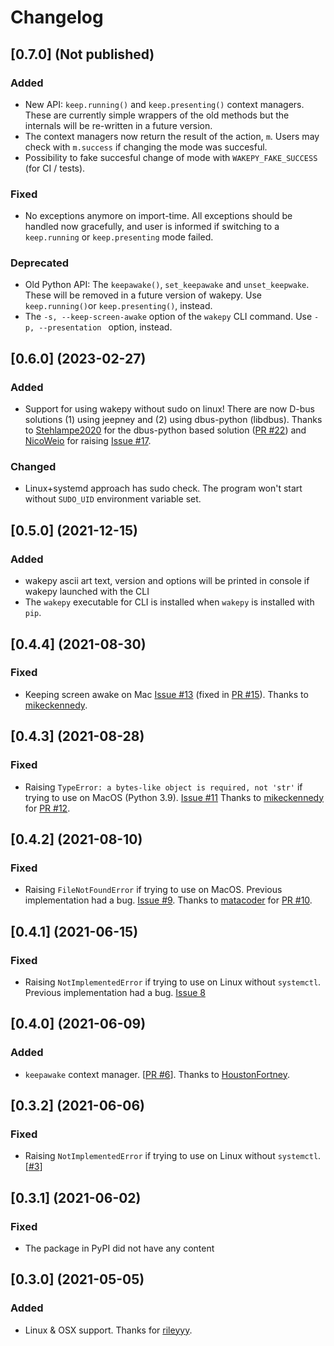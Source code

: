 # Changelog 

## [0.7.0] (Not published)
### Added
- New API: `keep.running()` and `keep.presenting()` context managers. These are currently simple wrappers of the old methods but the internals will be re-written in a future version. 
- The context managers now return the result of the action, `m`. Users may check with `m.success` if changing the mode was succesful.
- Possibility to fake succesful change of mode with `WAKEPY_FAKE_SUCCESS` (for CI / tests).
### Fixed
- No exceptions anymore on import-time. All exceptions should be handled now gracefully, and user is informed if switching to a `keep.running` or `keep.presenting` mode failed.
  
### Deprecated
- Old Python API:  The `keepawake()`, `set_keepawake` and `unset_keepwake`. These will be removed in a future version of wakepy. Use `keep.running()`or `keep.presenting()`, instead.
- The `-s, --keep-screen-awake` option of the `wakepy` CLI command. Use `-p, --presentation ` option, instead. 

## [0.6.0] (2023-02-27)
### Added
- Support for using wakepy without sudo on linux! There are now D-bus solutions (1) using  jeepney and (2) using dbus-python (libdbus). Thanks to [Stehlampe2020](https://github.com/Stehlampe2020) for the dbus-python based solution ([PR #22](https://github.com/np-8/wakepy/pull/22)) and [NicoWeio](https://github.com/NicoWeio) for raising  [Issue #17](https://github.com/np-8/wakepy/issues/17). 
### Changed
- Linux+systemd approach has sudo check. The program won't start without `SUDO_UID` environment variable set.

## [0.5.0] (2021-12-15)
### Added
- wakepy ascii art text, version and options will be printed in console if wakepy launched with the CLI
- The `wakepy` executable for CLI is installed when `wakepy` is installed with `pip`.

## [0.4.4] (2021-08-30)
### Fixed
- Keeping screen awake on Mac [Issue #13](https://github.com/np-8/wakepy/issues/13) (fixed in [PR #15](https://github.com/np-8/wakepy/pull/15)). Thanks to [mikeckennedy](https://github.com/mikeckennedy).

## [0.4.3] (2021-08-28)
### Fixed
- Raising `TypeError: a bytes-like object is required, not 'str'` if trying to use on MacOS (Python 3.9). [Issue #11](https://github.com/np-8/wakepy/issues/11) Thanks to [mikeckennedy](https://github.com/mikeckennedy) for [PR #12](https://github.com/np-8/wakepy/pull/12).

## [0.4.2] (2021-08-10)
### Fixed
- Raising `FileNotFoundError` if trying to use on MacOS. Previous implementation had a bug. [Issue #9](https://github.com/np-8/wakepy/issues/9). Thanks to [matacoder](https://github.com/matacoder) for [PR #10](https://github.com/np-8/wakepy/pull/10).

## [0.4.1] (2021-06-15)
### Fixed
- Raising `NotImplementedError` if trying to use on Linux without `systemctl`. Previous implementation had a bug. [Issue 8](https://github.com/np-8/wakepy/issues/8)


## [0.4.0] (2021-06-09)
### Added 
- `keepawake` context manager. [[PR #6](https://github.com/np-8/wakepy/pull/6)]. Thanks to [HoustonFortney](https://github.com/HoustonFortney).

## [0.3.2] (2021-06-06)
### Fixed
- Raising `NotImplementedError` if trying to use on Linux without `systemctl`. [[#3](https://github.com/np-8/wakepy/pull/3)]

## [0.3.1] (2021-06-02)
### Fixed
- The package in PyPI did not have any content

## [0.3.0] (2021-05-05)
### Added
- Linux & OSX support. Thanks for [rileyyy](https://github.com/rileyyy).